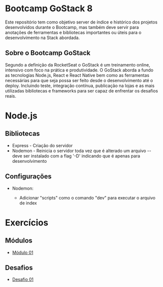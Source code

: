 # Bootcamp GoStack 8

Este repositório tem como objetivo server de índice e histórico dos projetos desenvolvidos durante o Bootcamp, mas também deve servir para anotações de ferramentas e bibliotecas importantes ou úteis para o desenvolvimento na Stack abordada.

## Sobre o Bootcamp GoStack 

Segundo a definição da RocketSeat o GoStack é um treinamento online, intensivo com foco na prática e produtividade. O GoStack aborda a fundo as tecnologias Node.js, React e React Native bem como as ferramentas necessárias para que seja possa ser feito desde o desenvolvimento até o deploy. Incluindo teste, integração contínua, publicação na lojas e as mais utilizadas bibliotecas e frameworks para ser capaz de enfrentar os desafios reais.

# Node.js
## Bibliotecas
* Express - Criação do servidor
* Nodemon - Reinicia o servidor toda vez que é alterado um arquivo -- deve ser instalado com a flag '-D' indicando que é apenas para desenvolvimento

## Configurações
* Nodemon:
  
     * Adicionar "scripts" como o comando "dev" para executar o arquivo de index


# Exercícios

## Módulos
* [Módulo 01](https://github.com/RafaelMScience/Modulo01)

## Desafios
* [Desafio 01](https://github.com/)
